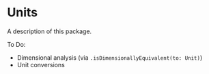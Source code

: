 # Units

A description of this package.

To Do:

- Dimensional analysis (via `.isDimensionallyEquivalent(to: Unit)`)
- Unit conversions
